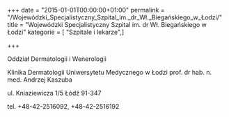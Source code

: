 +++
date = "2015-01-01T00:00:00+01:00"
permalink = "/Wojewódzki_Specjalistyczny_Szpital_im._dr_Wł._Biegańskiego_w_Łodzi/"
title = "Wojewódzki Specjalistyczny Szpital im. dr Wł. Biegańskiego w Łodzi"
kategorie = [ "Szpitale i lekarze",]

+++

Oddział Dermatologii i Wenerologii

Klinika Dermatologii Uniwersytetu Medycznego w Łodzi
prof. dr hab. n. med. Andrzej Kaszuba

ul. Kniaziewicza 1/5
Łódź 91-347

tel. +48-42-2516092, +48-42-2516192
